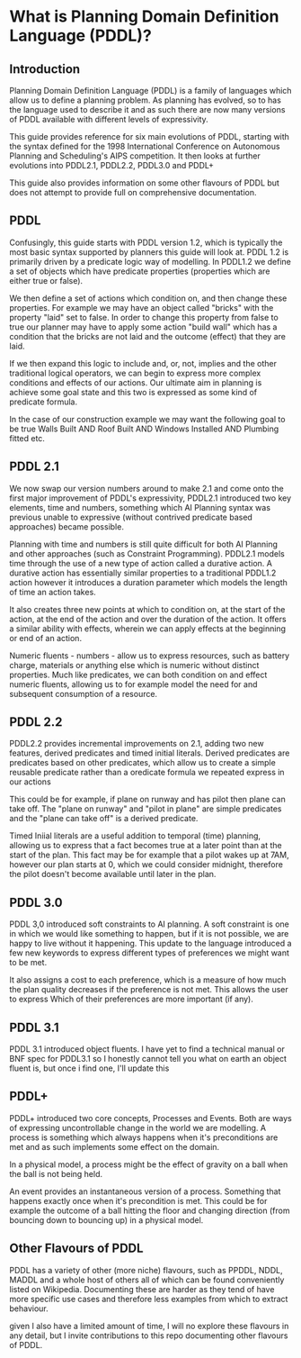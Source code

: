 # What is Planning Domain Definition Language (PDDL)?
## Introduction
Planning Domain Definition Language (PDDL) is a family of languages which allow us to define a planning problem. As planning has evolved, so to has the language used to describe it and as such there are now many versions of PDDL available with different levels of expressivity. 

This guide provides reference for six main evolutions of PDDL, starting with the syntax defined for the 1998 International Conference on Autonomous Planning and Scheduling's AIPS competition. It then looks at further evolutions into PDDL2.1, PDDL2.2, PDDL3.0 and PDDL+

This guide also provides information on some other flavours of PDDL but does not attempt to provide full on comprehensive documentation. 

## PDDL
Confusingly, this guide starts with PDDL version 1.2, which is typically the most basic syntax supported by planners this guide will look at. PDDL 1.2 is primarily driven by a predicate logic way of modelling. In PDDL1.2 we define a set of objects which have predicate properties (properties which are either true or false). 

We then define a set of actions which condition on, and then change these properties. For example we may have an object called "bricks" with the property "laid" set to false. In order to change this property from false to true our planner may have to apply some action "build wall" which has a condition that the bricks are not laid and the outcome (effect) that they are laid.

If we then expand this logic to include and, or, not, implies and the other traditional logical operators, we can begin to express more complex conditions and effects of our actions. Our ultimate aim in planning is achieve some goal state and this two is expressed as some kind of predicate formula.

In the case of our construction example we may want the following goal to be true
Walls Built AND Roof Built AND Windows Installed AND Plumbing fitted etc.

## PDDL 2.1
We now swap our version numbers around to make 2.1 and come onto the first major improvement of PDDL's expressivity, PDDL2.1 introduced two key elements, time and numbers, something which AI Planning syntax was previous unable to expressive (without contrived predicate based approaches) became possible. 

Planning with time and numbers is still quite difficult for both AI Planning and other approaches (such as Constraint Programming). PDDL2.1 models time through the use of a new type of action called a durative action. A durative action has essentially similar properties to a traditional PDDL1.2 action however it introduces a duration parameter which models the length of time an action takes.

It also creates three new points at which to condition on, at the start of the action, at the end of the action and over the duration of the action. It offers a similar ability with effects, wherein we can apply effects at the beginning or end of an action.

Numeric fluents - numbers - allow us to express resources, such as battery charge, materials or anything else which is numeric without distinct properties. Much like predicates, we can both condition on and effect numeric fluents, allowing us to for example model the need for and subsequent consumption of a resource.

## PDDL 2.2
PDDL2.2 provides incremental improvements on 2.1, adding two new features, derived predicates and timed initial literals. Derived predicates are predicates based on other predicates, which allow us to create a simple reusable predicate rather than a oredicate formula we repeated express in our actions

This could be for example, if plane on runway and has pilot then plane can take off. The "plane on runway" and "pilot in plane" are simple predicates and the "plane can take off" is a derived predicate.

Timed Iniial literals are a useful addition to temporal (time) planning, allowing us to express that a fact becomes true at a later point than at the start of the plan. This fact may be for example that a pilot wakes up at 7AM, however our plan starts at 0, which we could consider midnight, therefore the pilot doesn't become available until later in the plan.

## PDDL 3.0
PDDL 3,0 introduced soft constraints to AI planning. A soft constraint is one in which we would like something to happen, but if it is not possible, we are happy to live without it happening. This update to the language introduced a few new keywords to express different types of preferences we might want to be met.

It also assigns a cost to each preference, which is a measure of how much the plan quality decreases if the preference is not met. This allows the user to express Which of their preferences are more important (if any).

## PDDL 3.1
PDDL 3.1 introduced object fluents. I have yet to find a technical manual or BNF spec for PDDL3.1 so I honestly cannot tell you what on earth an object fluent is, but once i find one, I'll update this

## PDDL+
PDDL+ introduced two core concepts, Processes and Events. Both are ways of expressing uncontrollable change in the world we are modelling. A process is something which always happens when it's preconditions are met and as such implements some effect on the domain. 

In a physical model, a process might be the effect of gravity on a ball when the ball is not being held.

An event provides an instantaneous version of a process. Something that happens exactly once when it's precondition is met. This could be for example the outcome of a ball hitting the floor and changing direction (from bouncing down to bouncing up) in a physical model.

## Other Flavours of PDDL
PDDL has a variety of other (more niche) flavours, such as PPDDL, NDDL, MADDL and a whole host of others all of which can be found conveniently listed on Wikipedia. Documenting these are harder as they tend of have more specific use cases and therefore less examples from which to extract behaviour.

given I also have a limited amount of time, I will no explore these flavours in any detail, but I invite contributions to this repo documenting other flavours of PDDL.